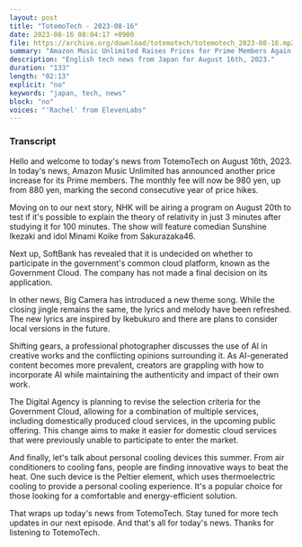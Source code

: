 ```yaml
---
layout: post
title: "TotemoTech - 2023-08-16"
date: 2023-08-16 08:04:17 +0900
file: https://archive.org/download/totemotech/totemotech_2023-08-16.mp3
summary: "Amazon Music Unlimited Raises Prices for Prime Members Again, and NHK Tests If You Can Explain the Theory of Relativity in 3 Minutes, & more…"
description: "English tech news from Japan for August 16th, 2023."
duration: "133"
length: "02:13"
explicit: "no"
keywords: "japan, tech, news"
block: "no"
voices: "'Rachel' from ElevenLabs"
---
```


### Transcript

Hello and welcome to today's news from TotemoTech on August 16th, 2023. In today's news, Amazon Music Unlimited has announced another price increase for its Prime members. The monthly fee will now be 980 yen, up from 880 yen, marking the second consecutive year of price hikes.

Moving on to our next story, NHK will be airing a program on August 20th to test if it's possible to explain the theory of relativity in just 3 minutes after studying it for 100 minutes. The show will feature comedian Sunshine Ikezaki and idol Minami Koike from Sakurazaka46.

Next up, SoftBank has revealed that it is undecided on whether to participate in the government's common cloud platform, known as the Government Cloud. The company has not made a final decision on its application.

In other news, Big Camera has introduced a new theme song. While the closing jingle remains the same, the lyrics and melody have been refreshed. The new lyrics are inspired by Ikebukuro and there are plans to consider local versions in the future.

Shifting gears, a professional photographer discusses the use of AI in creative works and the conflicting opinions surrounding it. As AI-generated content becomes more prevalent, creators are grappling with how to incorporate AI while maintaining the authenticity and impact of their own work.

The Digital Agency is planning to revise the selection criteria for the Government Cloud, allowing for a combination of multiple services, including domestically produced cloud services, in the upcoming public offering. This change aims to make it easier for domestic cloud services that were previously unable to participate to enter the market.

And finally, let's talk about personal cooling devices this summer. From air conditioners to cooling fans, people are finding innovative ways to beat the heat. One such device is the Peltier element, which uses thermoelectric cooling to provide a personal cooling experience. It's a popular choice for those looking for a comfortable and energy-efficient solution.

That wraps up today's news from TotemoTech. Stay tuned for more tech updates in our next episode.   And that's all for today's news. Thanks for listening to TotemoTech.
